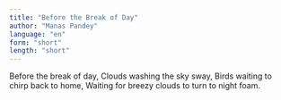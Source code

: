```yaml
---
title: "Before the Break of Day"
author: "Manas Pandey"
language: "en"
form: "short"
length: "short"
---
```

Before the break of day,
Clouds washing the sky sway,
Birds waiting to chirp back to home,
Waiting for breezy clouds to turn to night foam.